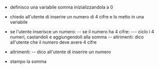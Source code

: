 - definisco una variabile somma inizializzandola a 0

- chiedo all'utente di inserire un numero di 4 cifre e lo metto in una variabile

- se l'utente inserisce un numero:
    -- se il numero ha 4 cifre:
        --- ciclo i 4 numeri, castandoli e aggiungendoli alla somma
    -- altrimenti:
        dico all'utente che il numero deve avere 4 cifre
- altrimenti:
    -- dico all'utente di inserire un numero

- stampo la somma